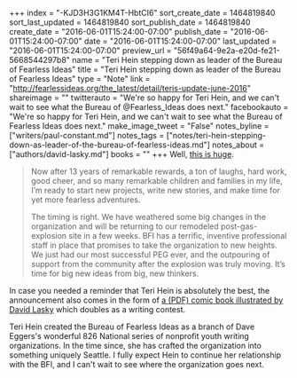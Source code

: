 +++
index = "-KJD3H3G1KM4T-HbtCI6"
sort_create_date = 1464819840
sort_last_updated = 1464819840
sort_publish_date = 1464819840
create_date = "2016-06-01T15:24:00-07:00"
publish_date = "2016-06-01T15:24:00-07:00"
date = "2016-06-01T15:24:00-07:00"
last_updated = "2016-06-01T15:24:00-07:00"
preview_url = "56f49a64-9e2a-e20d-fe21-5668544297b8"
name = "Teri Hein stepping down as leader of the Bureau of Fearless Ideas"
title = "Teri Hein stepping down as leader of the Bureau of Fearless Ideas"
type = "Note"
link = "http://fearlessideas.org/the_latest/detail/teris-update-june-2016"
shareimage = ""
twitterauto = "We're so happy for Teri Hein, and we can't wait to see what the Bureau of @Fearless_Ideas does next."
facebookauto = "We're so happy for Teri Hein, and we can't wait to see what the Bureau of Fearless Ideas does next."
make_image_tweet = "False"
notes_byline = ["writers/paul-constant.md"]
notes_tags = ["notes/teri-hein-stepping-down-as-leader-of-the-bureau-of-fearless-ideas.md"]
notes_about = ["authors/david-lasky.md"]
books = ""
+++
Well, [this is huge](http://fearlessideas.org/the_latest/detail/teris-update-june-2016). 

<blockquote><p>Now after 13 years of remarkable rewards, a ton of laughs, hard work, good cheer, and so many remarkable children and families in my life, I’m ready to start new projects, write new stories, and make time for yet more fearless adventures.</p>

<p>The timing is right. We have weathered some big changes in the organization and will be returning to our remodeled post-gas-explosion site in a few weeks. BFI has a terrific, inventive professional staff in place that promises to take the organization to new heights. We just had our most successful PEG ever, and the outpouring of support from the community after the explosion was truly moving. It’s time for big new ideas from big, new thinkers.</p></blockquote>

In case you needed a reminder that Teri Hein is absolutely the best, the announcement also comes in the form of [a (PDF) comic book illustrated by David Lasky](https://docs.google.com/viewer?url=http%3A%2F%2Ffearlessideas.org%2F_assets%2Fuploads%2FComic_Book.pdf) which doubles as a writing contest. 

Teri Hein created the Bureau of Fearless Ideas as a branch of Dave Eggers's wonderful 826 National series of nonprofit youth writing organizations. In the time since, she has crafted the organization into something uniquely Seattle. I fully expect Hein to continue her relationship with the BFI, and I can't wait to see where the organization goes next. 